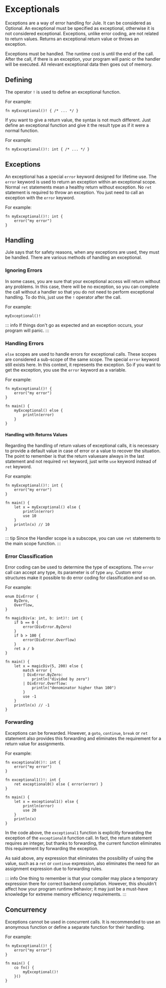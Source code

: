 # Exceptionals

Exceptions are a way of error handling for Jule. It can be considered as Optional. An exceptional must be specified as exceptional, otherwise it is not considered exceptional. Exceptions, unlike error coding, are not related to return values. Returns an exceptional return value or throws an exception.

Exceptions must be handled. The runtime cost is until the end of the call. After the call, if there is an exception, your program will panic or the handler will be executed. All relevant exceptional data then goes out of memory.

## Defining

The operator `!` is used to define an exceptional function.

For example:
```jule
fn myExceptional()! { /* ... */ }
```

If you want to give a return value, the syntax is not much different. Just define an exceptional function and give it the result type as if it were a normal function.

For example:
```jule
fn myExceptional()!: int { /* ... */ }
```

## Exceptions

An exceptional has a special `error` keyword designed for lifetime use. The `error` keyword is used to return an exception within an exceptional scope. Normal `ret` statements mean a healthy return without exception. No `ret` statement is required to throw an exception. You just need to call an exception with the `error` keyword.

For example:
```jule
fn myExceptional()!: int {
    error("my error")
}
```

## Handling

Jule says that for safety reasons, when any exceptions are used, they must be handled. There are various methods of handling an exceptional.

### Ignoring Errors

In some cases, you are sure that your exceptional access will return without any problems. In this case, there will be no exception, so you can complete the call without a handler so that you do not need to perform exceptional handling. To do this, just use the `!` operator after the call.

For example:
```jule
myExceptional()!
```

::: info
If things don't go as expected and an exception occurs, your program will panic.
:::

### Handling Errors

`else` scopes are used to handle errors for exceptional calls. These scopes are considered a sub-scope of the same scope. The special `error` keyword still exists here. In this context, it represents the exception. So if you want to get the exception, you use the `error` keyword as a variable.

For example:
```jule
fn myExceptional()! {
    error("my error")
}

fn main() {
    myExceptional() else {
        println(error)
    }
}
```

#### Handling with Returns Values

Regarding the handling of return values of exceptional calls, it is necessary to provide a default value in case of error or a value to recover the situation. The point to remember is that the return values ​​are always in the last statement and not required `ret` keyword, just write `use` keyword instead of `ret` keyword.

For example:
```jule
fn myExceptional()!: int {
    error("my error")
}

fn main() {
    let x = myExceptional() else {
        println(error)
        use 10
    }
    println(x) // 10
}
```

::: tip
Since the Handler scope is a subscope, you can use `ret` statements to the main scope function.
:::

### Error Classification

Error coding can be used to determine the type of exceptions. The `error` call can accept any type, its parameter is of type `any`. Custom error structures make it possible to do error coding for classification and so on.

For example:
```jule
enum DivError {
    ByZero,
    Overflow,
}

fn magicDiv(a: int, b: int)!: int {
    if b == 0 {
        error(DivError.ByZero)
    }
    if b > 100 {
        error(DivError.Overflow)
    }
    ret a / b
}

fn main() {
    let x = magicDiv(5, 200) else {
        match error {
        | DivError.ByZero:
            println("divided by zero")
        | DivError.Overflow:
            println("denominator higher than 100")
        }
        use -1
    }
    println(x) // -1
}
```

### Forwarding

Exceptions can be forwarded. However, a `goto`, `continue`, `break` or `ret` statement also provides this forwarding and eliminates the requirement for a return value for assignments.

For example:
```jule
fn exceptional0()!: int {
    error("my error")
}

fn exceptional1()!: int {
    ret exceptional0() else { error(error) }
}

fn main() {
    let x = exceptional1() else {
        println(error)
        use 20
    }
    println(x)
}
```

In the code above, the `exceptional1` function is explicitly forwarding the exception of the `exceptional0` function call. In fact, the return statement requires an integer, but thanks to forwarding, the current function eliminates this requirement by forwarding the exception.

As said above, any expression that eliminates the possibility of using the value, such as a `ret` or `continue` expression, also eliminates the need for an assignment expression due to forwarding rules.

::: info
One thing to remember is that your compiler may place a temporary expression there for correct backend compilation. However, this shouldn't affect how your program runtime behavior; it may just be a must-have knowledge for extreme memory efficiency requirements.
:::

## Concurrency

Exceptions cannot be used in concurrent calls. It is recommended to use an anonymous function or define a separate function for their handling.

For example:

```jule
fn myExceptional()! {
    error("my error")
}

fn main() {
    co fn() {
        myExceptional()!
    }()
}
```
